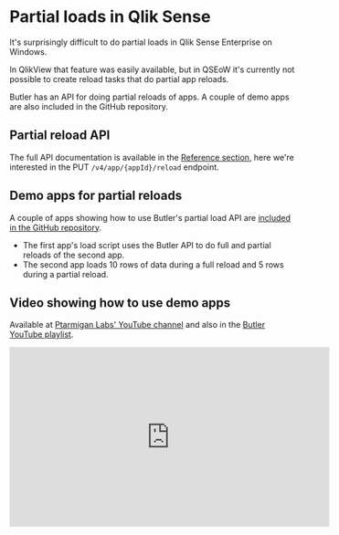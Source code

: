 # Partial loads in Qlik Sense

It's surprisingly difficult to do partial loads in Qlik Sense Enterprise on Windows.

In QlikView that feature was easily available, but in QSEoW it's currently not possible to create reload tasks that do partial app reloads.

Butler has an API for doing partial reloads of apps.
A couple of demo apps are also included in the GitHub repository.

## Partial reload API

The full API documentation is available in the [Reference section](/docs/reference/rest-api), here we're interested in the PUT `/v4/app/{appId}/reload` endpoint.

## Demo apps for partial reloads

A couple of apps showing how to use Butler's partial load API are [included in the GitHub repository](https://github.com/ptarmiganlabs/butler/tree/master/docs/sense_apps).

- The first app's load script uses the Butler API to do full and partial reloads of the second app.
- The second app loads 10 rows of data during a full reload and 5 rows during a partial reload.

<ResponsiveImage 
  src="/img/examples/butler-demo-partial-reload-1.png" 
  alt="Partial app reloads using Butler"
  caption="Demo showing full and partial app reloads using Butler API"
  maxWidth="800px"
/>

## Video showing how to use demo apps

Available at [Ptarmigan Labs' YouTube channel](https://www.youtube.com/channel/UCpQblhippq-KfWkXEEYFHTQ) and also in the [Butler YouTube playlist](https://www.youtube.com/playlist?list=PLUuyY5OOOsz3XX5YT2QEwa7dzaBT1kOCP).

<iframe width="560" height="315" src="https://www.youtube.com/embed/0xh10ErPy6c" title="YouTube video player" frameborder="0" allow="accelerometer; autoplay; clipboard-write; encrypted-media; gyroscope; picture-in-picture" allowfullscreen></iframe>
